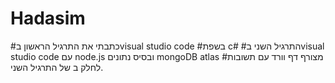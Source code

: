 # Hadasim
#כתבתי את התרגיל הראשון בvisual studio code
#בשפת c#
#התרגיל השני בvisual studio code עם node.js ובסיס נתונים mongoDB atlas
#מצורף דף וורד עם תשובות לחלק ב של התרגיל השני.
